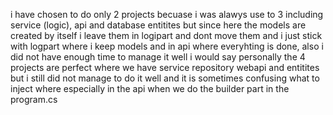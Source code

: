 i have chosen to do only 2 projects becuase 
i was alawys use to 3 including service (logic), api and database entitites
but since here the models are created by itself i leave them in logipart 
and dont move them and i just stick with logpart where i keep models and in api
where everyhting is done, also i did not have enough time to manage it well
i would say personally the 4 projects are perfect where we have service repository webapi and entitites
but i still did not manage to do it well and it is sometimes confusing what to inject where especially in the api
when we do the builder part in the program.cs